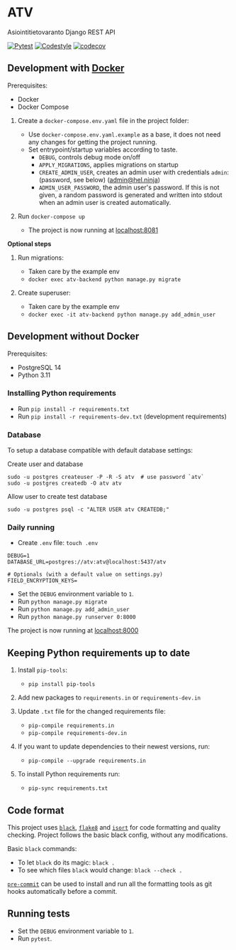 # ATV
Asiointitietovaranto Django REST API

[![Pytest](https://github.com/City-of-Helsinki/atv/actions/workflows/pytest.yml/badge.svg?branch=main)](https://github.com/City-of-Helsinki/atv/actions/workflows/pytest.yml?query=branch:main)
[![Codestyle](https://github.com/City-of-Helsinki/atv/actions/workflows/py-coding-style.yml/badge.svg?branch=main)](https://github.com/City-of-Helsinki/atv/actions/workflows/py-coding-style.yml?query=branch:main)
[![codecov](https://codecov.io/gh/City-of-Helsinki/atv/branch/main/graph/badge.svg)](https://codecov.io/gh/City-of-Helsinki/atv)


## Development with [Docker](https://docs.docker.com/)

Prerequisites:
* Docker
* Docker Compose

1. Create a `docker-compose.env.yaml` file in the project folder:
   * Use `docker-compose.env.yaml.example` as a base, it does not need any changes for getting the project running.
   * Set entrypoint/startup variables according to taste.
     * `DEBUG`, controls debug mode on/off
     * `APPLY_MIGRATIONS`, applies migrations on startup
     * `CREATE_ADMIN_USER`, creates an admin user with credentials `admin`:(password, see below)
     (admin@hel.ninja)
     * `ADMIN_USER_PASSWORD`, the admin user's password. If this is not given, a random password is generated
     and written into stdout when an admin user is created automatically.

2. Run `docker-compose up`
    * The project is now running at [localhost:8081](http://localhost:8081)

**Optional steps**

1. Run migrations:
    * Taken care by the example env
    * `docker exec atv-backend python manage.py migrate`

2. Create superuser:
    * Taken care by the example env
    * `docker exec -it atv-backend python manage.py add_admin_user`


## Development without Docker

Prerequisites:
* PostgreSQL 14
* Python 3.11


### Installing Python requirements

* Run `pip install -r requirements.txt`
* Run `pip install -r requirements-dev.txt` (development requirements)


### Database

To setup a database compatible with default database settings:

Create user and database

    sudo -u postgres createuser -P -R -S atv  # use password `atv`
    sudo -u postgres createdb -O atv atv

Allow user to create test database

    sudo -u postgres psql -c "ALTER USER atv CREATEDB;"


### Daily running

* Create `.env` file: `touch .env`
```dotenv
DEBUG=1
DATABASE_URL=postgres://atv:atv@localhost:5437/atv

# Optionals (with a default value on settings.py)
FIELD_ENCRYPTION_KEYS=
```

* Set the `DEBUG` environment variable to `1`.
* Run `python manage.py migrate`
* Run `python manage.py add_admin_user`
* Run `python manage.py runserver 0:8000`

The project is now running at [localhost:8000](http://localhost:8000)


## Keeping Python requirements up to date

1. Install `pip-tools`:
    * `pip install pip-tools`

2. Add new packages to `requirements.in` or `requirements-dev.in`

3. Update `.txt` file for the changed requirements file:
    * `pip-compile requirements.in`
    * `pip-compile requirements-dev.in`

4. If you want to update dependencies to their newest versions, run:
    * `pip-compile --upgrade requirements.in`

5. To install Python requirements run:
    * `pip-sync requirements.txt`


## Code format

This project uses
[`black`](https://github.com/ambv/black),
[`flake8`](https://gitlab.com/pycqa/flake8) and
[`isort`](https://github.com/timothycrosley/isort)
for code formatting and quality checking. Project follows the basic
black config, without any modifications.

Basic `black` commands:

* To let `black` do its magic: `black .`
* To see which files `black` would change: `black --check .`

[`pre-commit`](https://pre-commit.com/) can be used to install and
run all the formatting tools as git hooks automatically before a
commit.


## Running tests

* Set the `DEBUG` environment variable to `1`.
* Run `pytest`.
